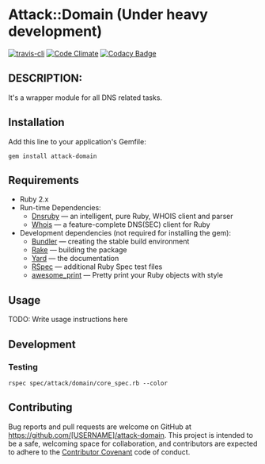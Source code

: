# Attack::Domain (Under heavy development)
[![travis-cli](https://api.travis-ci.org/TechArchSA/attack-domain.svg)](https://travis-ci.org/TechArchSA/attack-domain/) [![Code Climate](https://codeclimate.com/github/TechArchSA/attack-domain/badges/gpa.svg)](https://codeclimate.com/github/TechArchSA/attack-domain) [![Codacy Badge](https://api.codacy.com/project/badge/Grade/8c81748967664cc5bb92147581fb6802)](https://www.codacy.com/app/king-sabri/attack-domain?utm_source=github.com&amp;utm_medium=referral&amp;utm_content=TechArchSA/attack-domain&amp;utm_campaign=Badge_Grade)

## DESCRIPTION:
It's a wrapper module for all DNS related tasks. 


## Installation

Add this line to your application's Gemfile:

```
gem install attack-domain
```

## Requirements

* Ruby 2.x
* Run-time Dependencies:
  * [Dnsruby](https://github.com/alexdalitz/dnsruby) — an intelligent, pure Ruby, WHOIS client and parser
  * [Whois](https://github.com/weppos/whois) — a feature-complete DNS(SEC) client for Ruby
* Development dependencies (not required for installing the gem):
  * [Bundler](http://bundler.io/) — creating the stable build environment
  * [Rake](https://rubygems.org/gems/rake) — building the package
  * [Yard](http://yardoc.org/) — the documentation
  * [RSpec](https://relishapp.com/rspec/) — additional Ruby Spec test files
  * [awesome_print](https://github.com/awesome-print/awesome_print) — Pretty print your Ruby objects with style

## Usage

TODO: Write usage instructions here

## Development

### Testing

```
rspec spec/attack/domain/core_spec.rb --color
```

## Contributing

Bug reports and pull requests are welcome on GitHub at https://github.com/[USERNAME]/attack-domain. This project is intended to be a safe, welcoming space for collaboration, and contributors are expected to adhere to the [Contributor Covenant](http://contributor-covenant.org) code of conduct.

